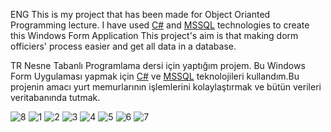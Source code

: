 ENG
This is my project that has been made for Object Orianted Programming lecture. I have used [C#][11] and [MSSQL][21] technologies to create this Windows Form Application
This project's aim is that making dorm officiers' process easier and get all data in a database.

TR
Nesne Tabanlı Programlama dersi için yaptığım projem. Bu Windows Form Uygulaması yapmak için [C#][11] ve [MSSQL][21] teknolojileri kullandım.Bu projenin amacı yurt memurlarının işlemlerini kolaylaştırmak ve bütün verileri veritabanında tutmak.




![8](https://user-images.githubusercontent.com/93324656/215313129-be8ca628-74df-437c-8864-9125871d7e11.jpg)
![1](https://user-images.githubusercontent.com/93324656/215313132-49e0d65d-966a-407c-bfe3-7c5fcbfbd095.jpg)
![2](https://user-images.githubusercontent.com/93324656/215313134-4c5d844f-f3f5-4ee4-90a0-ff66da2dd1c6.jpg)
![3](https://user-images.githubusercontent.com/93324656/215313135-269129a1-f272-4ccb-9d2f-7b50107f657f.jpg)
![4](https://user-images.githubusercontent.com/93324656/215313139-4c740900-0fe9-441f-8fc8-15e5d6275ec9.jpg)
![5](https://user-images.githubusercontent.com/93324656/215313141-ced16bb3-43c5-4530-b193-d766e94e44ed.jpg)
![6](https://user-images.githubusercontent.com/93324656/215313142-43d401ea-69b8-422d-9a7d-193a19b7169d.jpg)
![7](https://user-images.githubusercontent.com/93324656/215313143-a76c4930-3f36-4e3c-b8f8-83782e870b3d.jpg)



[11]:https://learn.microsoft.com/en-us/dotnet/csharp/
[21]:https://learn.microsoft.com/en-us/sql/sql-server/?view=sql-server-ver16
